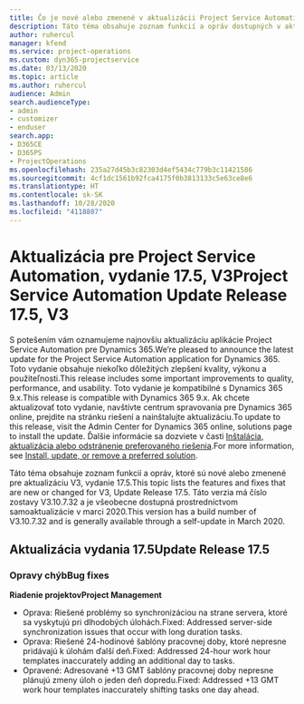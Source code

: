 ```yaml
---
title: Čo je nové alebo zmenené v aktualizácii Project Service Automation, vydanie 17.5, oprava V3
description: Táto téma obsahuje zoznam funkcií a opráv dostupných v aktualizácii Project Service Automation, vydanie 17.5, V3
author: ruhercul
manager: kfend
ms.service: project-operations
ms.custom: dyn365-projectservice
ms.date: 03/13/2020
ms.topic: article
ms.author: ruhercul
audience: Admin
search.audienceType:
- admin
- customizer
- enduser
search.app:
- D365CE
- D365PS
- ProjectOperations
ms.openlocfilehash: 235a27d45b3c82303d4ef5434c779b3c11421586
ms.sourcegitcommit: 4cf1dc1561b92fca4175f0b3813133c5e63ce8e6
ms.translationtype: HT
ms.contentlocale: sk-SK
ms.lasthandoff: 10/28/2020
ms.locfileid: "4118807"
---
```

# <a name="project-service-automation-update-release-175-v3"></a><span data-ttu-id="c4f48-103">Aktualizácia pre Project Service Automation, vydanie 17.5, V3</span><span class="sxs-lookup"><span data-stu-id="c4f48-103">Project Service Automation Update Release 17.5, V3</span></span>

<span data-ttu-id="c4f48-104">S potešením vám oznamujeme najnovšiu aktualizáciu aplikácie Project Service Automation pre Dynamics 365.</span><span class="sxs-lookup"><span data-stu-id="c4f48-104">We’re pleased to announce the latest update for the Project Service Automation application for Dynamics 365.</span></span> <span data-ttu-id="c4f48-105">Toto vydanie obsahuje niekoľko dôležitých zlepšení kvality, výkonu a použiteľnosti.</span><span class="sxs-lookup"><span data-stu-id="c4f48-105">This release includes some important improvements to quality, performance, and usability.</span></span>  <span data-ttu-id="c4f48-106">Toto vydanie je kompatibilné s Dynamics 365 9.x.</span><span class="sxs-lookup"><span data-stu-id="c4f48-106">This release is compatible with Dynamics 365 9.x.</span></span> <span data-ttu-id="c4f48-107">Ak chcete aktualizovať toto vydanie, navštívte centrum spravovania pre Dynamics 365 online, prejdite na stránku riešení a nainštalujte aktualizáciu.</span><span class="sxs-lookup"><span data-stu-id="c4f48-107">To update to this release, visit the Admin Center for Dynamics 365 online, solutions page to install the update.</span></span> <span data-ttu-id="c4f48-108">Ďalšie informácie sa dozviete v časti [Inštalácia, aktualizácia alebo odstránenie preferovaného riešenia](https://docs.microsoft.com/power-platform/admin/install-remove-preferred-solution).</span><span class="sxs-lookup"><span data-stu-id="c4f48-108">For more information, see [Install, update, or remove a preferred solution](https://docs.microsoft.com/power-platform/admin/install-remove-preferred-solution).</span></span>

<span data-ttu-id="c4f48-109">Táto téma obsahuje zoznam funkcií a opráv, ktoré sú nové alebo zmenené pre aktualizáciu V3, vydanie 17.5.</span><span class="sxs-lookup"><span data-stu-id="c4f48-109">This topic lists the features and fixes that are new or changed for V3, Update Release 17.5.</span></span> <span data-ttu-id="c4f48-110">Táto verzia má číslo zostavy V3.10.7.32 a je všeobecne dostupná prostredníctvom samoaktualizácie v marci 2020.</span><span class="sxs-lookup"><span data-stu-id="c4f48-110">This version has a build number of V3.10.7.32 and is generally available through a self-update in March 2020.</span></span>


## <a name="update-release-175"></a><span data-ttu-id="c4f48-111">Aktualizácia vydania 17.5</span><span class="sxs-lookup"><span data-stu-id="c4f48-111">Update Release 17.5</span></span>

### <a name="bug-fixes"></a><span data-ttu-id="c4f48-112">Opravy chýb</span><span class="sxs-lookup"><span data-stu-id="c4f48-112">Bug fixes</span></span>


<span data-ttu-id="c4f48-113">**Riadenie projektov**</span><span class="sxs-lookup"><span data-stu-id="c4f48-113">**Project Management**</span></span>

- <span data-ttu-id="c4f48-114">Oprava: Riešené problémy so synchronizáciou na strane servera, ktoré sa vyskytujú pri dlhodobých úlohách.</span><span class="sxs-lookup"><span data-stu-id="c4f48-114">Fixed: Addressed server-side synchronization issues that occur with long duration tasks.</span></span>
- <span data-ttu-id="c4f48-115">Oprava: Riešené 24-hodinové šablóny pracovnej doby, ktoré nepresne pridávajú k úlohám ďalší deň.</span><span class="sxs-lookup"><span data-stu-id="c4f48-115">Fixed: Addressed 24-hour work hour templates inaccurately adding an additional day to tasks.</span></span>
- <span data-ttu-id="c4f48-116">Opravené: Adresované +13 GMT šablóny pracovnej doby nepresne plánujú zmeny úloh o jeden deň dopredu.</span><span class="sxs-lookup"><span data-stu-id="c4f48-116">Fixed: Addressed +13 GMT work hour templates inaccurately shifting tasks one day ahead.</span></span>

